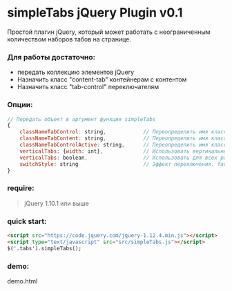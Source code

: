 simpleTabs jQuery Plugin v0.1
=============================

Простой плагин jQuery, который может работать с неограниченным количеством
наборов табов на странице.
### Для работы достаточно:
- передать коллекцию элементов jQuery
- Назначить класс "content-tab" контейнерам с контентом
- Назначить класс "tab-control" переключателям

### Опции:
```javascript
// Передать объект в аргумент функции simpleTabs
{
    classNameTabControl: string,            // Переопределить имя класса по умолчанию для переключателей
    classNameTabContent: string,            // Переопределить имя класса по умолчанию для контента табов
    classNameTabControlActive: string,      // Переопределить имя класса по умолчанию для активного переключателя
    verticalTabs: {width: int},             // Использовать вертикальные табы на ширине экрана до указанного
    verticalTabs: boolean,                  // Использовать для всех разрешений
    switchStyle: string                     // Эффект переключения. fade|slide
}
```
### require:
> jQuery 1.10.1 или выше

### quick start:
```html
<script src="https://code.jquery.com/jquery-1.12.4.min.js"></script>
<script type="text/javascript" src="src/simpleTabs.js"></script>
$('.tabs').simpleTabs();
```

### demo:
demo.html


